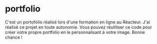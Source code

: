 # portfolio
C'est un portofolio réalisé lors d'une formation en ligne au Réacteur. J'ai réalisé ce projet en toute autonomie. 
Vous pouvez réutiliser ce code pour créer votre propre portfolio en le personnalisant à votre image.
Bonne chance !
